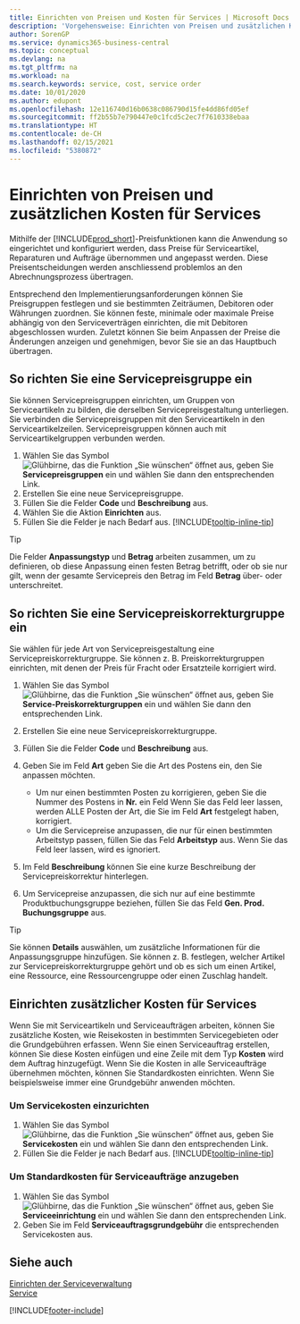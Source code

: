 ```yaml
---
title: Einrichten von Preisen und Kosten für Services | Microsoft Docs
description: 'Vorgehensweise: Einrichten von Preisen und zusätzlichen Kosten für Services.'
author: SorenGP
ms.service: dynamics365-business-central
ms.topic: conceptual
ms.devlang: na
ms.tgt_pltfrm: na
ms.workload: na
ms.search.keywords: service, cost, service order
ms.date: 10/01/2020
ms.author: edupont
ms.openlocfilehash: 12e116740d16b0638c086790d15fe4dd86fd05ef
ms.sourcegitcommit: ff2b55b7e790447e0c1fcd5c2ec7f7610338ebaa
ms.translationtype: HT
ms.contentlocale: de-CH
ms.lasthandoff: 02/15/2021
ms.locfileid: "5380872"
---
```

# <a name="set-up-pricing-and-additional-costs-for-services"></a>Einrichten von Preisen und zusätzlichen Kosten für Services
Mithilfe der [!INCLUDE[prod_short](includes/prod_short.md)]-Preisfunktionen kann die Anwendung so eingerichtet und konfiguriert werden, dass Preise für Serviceartikel, Reparaturen und Aufträge übernommen und angepasst werden. Diese Preisentscheidungen werden anschliessend problemlos an den Abrechnungsprozess übertragen.  
  
Entsprechend den Implementierungsanforderungen können Sie Preisgruppen festlegen und sie bestimmten Zeiträumen, Debitoren oder Währungen zuordnen. Sie können feste, minimale oder maximale Preise abhängig von den Serviceverträgen einrichten, die mit Debitoren abgeschlossen wurden. Zuletzt können Sie beim Anpassen der Preise die Änderungen anzeigen und genehmigen, bevor Sie sie an das Hauptbuch übertragen.  

## <a name="to-set-up-a-service-price-group"></a>So richten Sie eine Servicepreisgruppe ein
Sie können Servicepreisgruppen einrichten, um Gruppen von Serviceartikeln zu bilden, die derselben Servicepreisgestaltung unterliegen. Sie verbinden die Servicepreisgruppen mit den Serviceartikeln in den Serviceartikelzeilen. Servicepreisgruppen können auch mit Serviceartikelgruppen verbunden werden.  

1. Wählen Sie das Symbol ![Glühbirne, das die Funktion „Sie wünschen“ öffnet](media/ui-search/search_small.png "Tell Me-Funktion") aus, geben Sie **Servicepreisgruppen** ein und wählen Sie dann den entsprechenden Link.  
2. Erstellen Sie eine neue Servicepreisgruppe.  
3. Füllen Sie die Felder **Code** und **Beschreibung** aus.  
4. Wählen Sie die Aktion **Einrichten** aus.  
2. Füllen Sie die Felder je nach Bedarf aus. [!INCLUDE[tooltip-inline-tip](includes/tooltip-inline-tip_md.md)]  

 > [!Tip]
 > Die Felder **Anpassungstyp** und **Betrag** arbeiten zusammen, um zu definieren, ob diese Anpassung einen festen Betrag betrifft, oder ob sie nur gilt, wenn der gesamte Servicepreis den Betrag im Feld **Betrag** über- oder unterschreitet.  

## <a name="to-set-up-a-service-price-adjustment-group"></a>So richten Sie eine Servicepreiskorrekturgruppe ein  
Sie wählen für jede Art von Servicepreisgestaltung eine Servicepreiskorrekturgruppe. Sie können z. B. Preiskorrekturgruppen einrichten, mit denen der Preis für Fracht oder Ersatzteile korrigiert wird.  
  
1. Wählen Sie das Symbol ![Glühbirne, das die Funktion „Sie wünschen“ öffnet](media/ui-search/search_small.png "Tell Me-Funktion") aus, geben Sie **Service-Preiskorrekturgruppen** ein und wählen Sie dann den entsprechenden Link.  
2. Erstellen Sie eine neue Servicepreiskorrekturgruppe.  
3. Füllen Sie die Felder **Code** und **Beschreibung** aus.  
4. Geben Sie im Feld **Art** geben Sie die Art des Postens ein, den Sie anpassen möchten.  
  
    * Um nur einen bestimmten Posten zu korrigieren, geben Sie die Nummer des Postens in **Nr.** ein Feld Wenn Sie das Feld leer lassen, werden ALLE Posten der Art, die Sie im Feld **Art** festgelegt haben, korrigiert.  
    * Um die Servicepreise anzupassen, die nur für einen bestimmten Arbeitstyp passen, füllen Sie das Feld **Arbeitstyp** aus. Wenn Sie das Feld leer lassen, wird es ignoriert.  
  
5. Im Feld **Beschreibung** können Sie eine kurze Beschreibung der Servicepreiskorrektur hinterlegen.  
6. Um Servicepreise anzupassen, die sich nur auf eine bestimmte Produktbuchungsgruppe beziehen, füllen Sie das Feld **Gen. Prod. Buchungsgruppe** aus.

> [!Tip]
> Sie können **Details** auswählen, um zusätzliche Informationen für die Anpassungsgruppe hinzufügen. Sie können z. B. festlegen, welcher Artikel zur Servicepreiskorrekturgruppe gehört und ob es sich um einen Artikel, eine Ressource, eine Ressourcengruppe oder einen Zuschlag handelt.  

## <a name="to-set-up-additional-costs-for-services"></a>Einrichten zusätzlicher Kosten für Services
Wenn Sie mit Serviceartikeln und Serviceaufträgen arbeiten, können Sie zusätzliche Kosten, wie Reisekosten in bestimmten Servicegebieten oder die Grundgebühren erfassen. Wenn Sie einen Serviceauftrag erstellen, können Sie diese Kosten einfügen und eine Zeile mit dem Typ **Kosten** wird dem Auftrag hinzugefügt. Wenn Sie die Kosten in alle Serviceaufträge übernehmen möchten, können Sie Standardkosten einrichten. Wenn Sie beispielsweise immer eine Grundgebühr anwenden möchten.
  
### <a name="to-set-up-service-costs"></a>Um Servicekosten einzurichten
1. Wählen Sie das Symbol ![Glühbirne, das die Funktion „Sie wünschen“ öffnet](media/ui-search/search_small.png "Tell Me-Funktion") aus, geben Sie **Servicekosten** ein und wählen Sie dann den entsprechenden Link. 
2. Füllen Sie die Felder je nach Bedarf aus. [!INCLUDE[tooltip-inline-tip](includes/tooltip-inline-tip_md.md)]  

### <a name="to-specify-a-default-cost-for-service-orders"></a>Um Standardkosten für Serviceaufträge anzugeben
1. Wählen Sie das Symbol ![Glühbirne, das die Funktion „Sie wünschen“ öffnet](media/ui-search/search_small.png "Tell Me-Funktion") aus, geben Sie **Serviceeinrichtung** ein und wählen Sie dann den entsprechenden Link. 
2. Geben Sie im Feld **Serviceauftragsgrundgebühr** die entsprechenden Servicekosten aus.

## <a name="see-also"></a>Siehe auch
[Einrichten der Serviceverwaltung](service-setup-service.md)  
[Service](service-service.md)  


[!INCLUDE[footer-include](includes/footer-banner.md)]